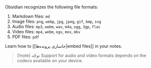 Obsidian recognizes the following file formats:

1. Markdown files: `md`
2. Image files: `png`, `webp`, `jpg`, `jpeg`, `gif`, `bmp`, `svg`
3. Audio files: `mp3`, `webm`, `wav`, `m4a`, `ogg`, `3gp`, `flac`
4. Video files: `mp4`, `webm`, `ogv`, `mov`, `mkv`
5. PDF files: `pdf`

Learn how to [[جاسازی پرونده‌ها|embed files]] in your notes.

> [!note] توجّه
> Support for audio and video formats depends on the codecs available on your device.
